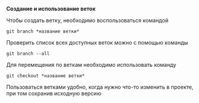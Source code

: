 **Создание и использование веток**

Чтобы создать ветку, необходимо воспользоваться командой 

`git branch *название ветки*`

Проверить список всех доступных веток можно с помощью команды 

`git branch --all`

Для перемещения по веткам необходимо использовать команду

`git checkout *название ветки*`

Пользоваться ветками удобно, когда нужно что-то изменить в проекте, при том сохранив 
исходную версию